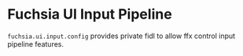 # Fuchsia UI Input Pipeline

`fuchsia.ui.input.config` provides private fidl to allow ffx control input pipeline features.